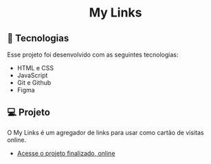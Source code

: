 <h1 align="center"> My Links </h1>

## 🚀 Tecnologias

Esse projeto foi desenvolvido com as seguintes tecnologias:

- HTML e CSS
- JavaScript
- Git e Github
- Figma

## 💻 Projeto

O My Links é um agregador de links para usar como cartão de visitas online.

- [Acesse o projeto finalizado, online](https://joaovitorangelo.github.io/my-links/)
